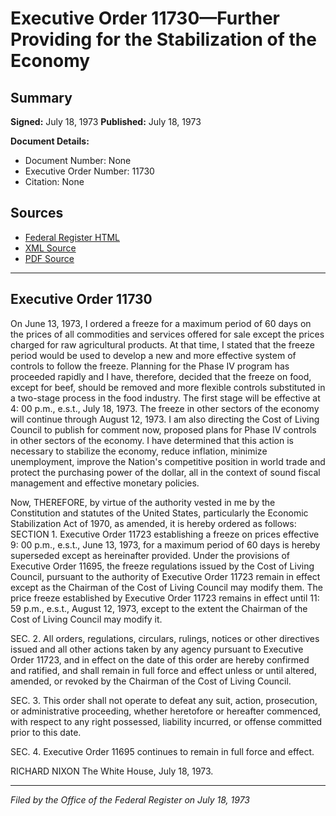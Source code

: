 # Executive Order 11730—Further Providing for the Stabilization of the Economy

## Summary

**Signed:** July 18, 1973
**Published:** July 18, 1973

**Document Details:**
- Document Number: None
- Executive Order Number: 11730
- Citation: None

## Sources
- [Federal Register HTML](https://www.presidency.ucsb.edu/documents/executive-order-11730-further-providing-for-the-stabilization-the-economy)
- [XML Source](None)
- [PDF Source](None)

---

## Executive Order 11730

On June 13, 1973, I ordered a freeze for a maximum period of 60 days on the prices of all commodities and services offered for sale except the prices charged for raw agricultural products. At that time, I stated that the freeze period would be used to develop a new and more effective system of controls to follow the freeze. Planning for the Phase IV program has proceeded rapidly and I have, therefore, decided that the freeze on food, except for beef, should be removed and more flexible controls substituted in a two-stage process in the food industry. The first stage will be effective at 4: 00 p.m., e.s.t., July 18, 1973. The freeze in other sectors of the economy will continue through August 12, 1973. I am also directing the Cost of Living Council to publish for comment now, proposed plans for Phase IV controls in other sectors of the economy. I have determined that this action is necessary to stabilize the economy, reduce inflation, minimize unemployment, improve the Nation's competitive position in world trade and protect the purchasing power of the dollar, all in the context of sound fiscal management and effective monetary policies.

Now, THEREFORE, by virtue of the authority vested in me by the Constitution and statutes of the United States, particularly the Economic Stabilization Act of 1970, as amended, it is hereby ordered as follows:
SECTION 1. Executive Order 11723 establishing a freeze on prices effective 9: 00 p.m., e.s.t., June 13, 1973, for a maximum period of 60 days is hereby superseded except as hereinafter provided. Under the provisions of Executive Order 11695, the freeze regulations issued by the Cost of Living Council, pursuant to the authority of Executive Order 11723 remain in effect except as the Chairman of the Cost of Living Council may modify them. The price freeze established by Executive Order 11723 remains in effect until 11: 59 p.m., e.s.t., August 12, 1973, except to the extent the Chairman of the Cost of Living Council may modify it.

SEC. 2. All orders, regulations, circulars, rulings, notices or other directives issued and all other actions taken by any agency pursuant to Executive Order 11723, and in effect on the date of this order are hereby confirmed and ratified, and shall remain in full force and effect unless or until altered, amended, or revoked by the Chairman of the Cost of Living Council.

SEC. 3. This order shall not operate to defeat any suit, action, prosecution, or administrative proceeding, whether heretofore or hereafter commenced, with respect to any right possessed, liability incurred, or offense committed prior to this date.

SEC. 4. Executive Order 11695 continues to remain in full force and effect.

RICHARD NIXON
The White House,
July 18, 1973.

---

*Filed by the Office of the Federal Register on July 18, 1973*
